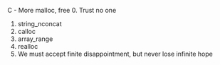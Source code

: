 C - More malloc, free
0. Trust no one
1. string_nconcat
2. calloc
3. array_range
4. realloc
5. We must accept finite disappointment, but never lose infinite hope
